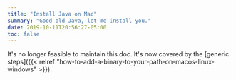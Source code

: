 ```yaml
---
title: "Install Java on Mac"
summary: "Good old Java, let me install you."
date: 2019-10-11T20:56:27-05:00
toc: false
---
```


It's no longer feasible to maintain this doc. It's now covered by the [generic steps]({{< relref "how-to-add-a-binary-to-your-path-on-macos-linux-windows" >}}).

